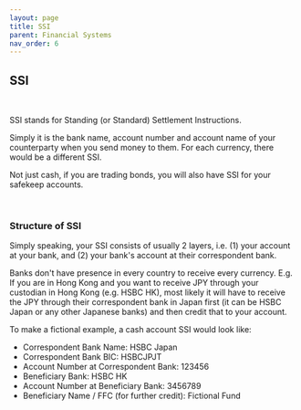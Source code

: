 ```yaml
---
layout: page
title: SSI
parent: Financial Systems
nav_order: 6
---
```


## SSI

<br />

SSI stands for Standing (or Standard) Settlement Instructions.

Simply it is the bank name, account number and account name of your counterparty when you send money to them. For each currency, there would be a different SSI. 

Not just cash, if you are trading bonds, you will also have SSI for your safekeep accounts.


<br />

### Structure of SSI

Simply speaking, your SSI consists of usually 2 layers, i.e. (1) your account at your bank, and (2) your bank's account at their correspondent bank. 

Banks don't have presence in every country to receive every currency. E.g. If you are in Hong Kong and you want to receive JPY through your custodian in Hong Kong (e.g. HSBC HK), most likely it will have to receive the JPY through their correspondent bank in Japan first (it can be HSBC Japan or any other Japanese banks) and then credit that to your account.

To make a fictional example, a cash account SSI would look like:

- Correspondent Bank Name: HSBC Japan
- Correspondent Bank BIC: HSBCJPJT
- Account Number at Correspondent Bank: 123456
- Beneficiary Bank: HSBC HK
- Account Number at Beneficiary Bank: 3456789
- Beneficiary Name / FFC (for further credit): Fictional Fund
